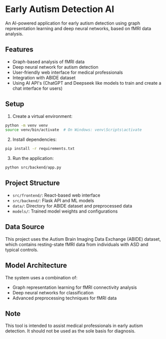 # Early Autism Detection AI

An AI-powered application for early autism detection using graph representation learning and deep neural networks, based on fMRI data analysis.

## Features

- Graph-based analysis of fMRI data
- Deep neural network for autism detection
- User-friendly web interface for medical professionals
- Integration with ABIDE dataset
- Using AI API's (ChatGPT and Deepseek like models to train and create a chat interface for users)

## Setup

1. Create a virtual environment:
```bash
python -m venv venv
source venv/bin/activate  # On Windows: venv\Scripts\activate
```

2. Install dependencies:
```bash
pip install -r requirements.txt
```

3. Run the application:
```bash
python src/backend/app.py
```

## Project Structure

- `src/frontend/`: React-based web interface
- `src/backend/`: Flask API and ML models
- `data/`: Directory for ABIDE dataset and preprocessed data
- `models/`: Trained model weights and configurations

## Data Source

This project uses the Autism Brain Imaging Data Exchange (ABIDE) dataset, which contains resting-state fMRI data from individuals with ASD and typical controls.

## Model Architecture

The system uses a combination of:
- Graph representation learning for fMRI connectivity analysis
- Deep neural networks for classification
- Advanced preprocessing techniques for fMRI data

## Note

This tool is intended to assist medical professionals in early autism detection. It should not be used as the sole basis for diagnosis.
